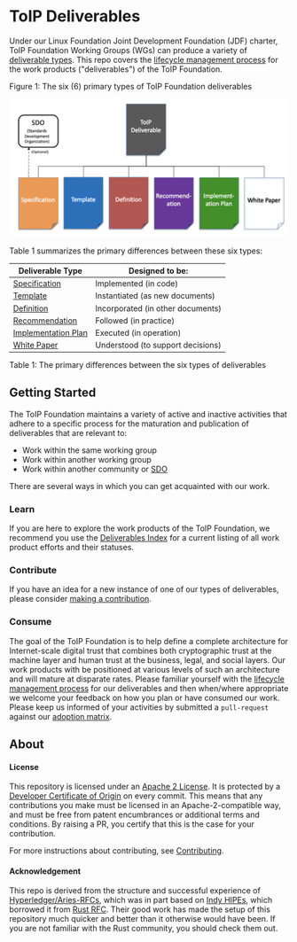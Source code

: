 # ToIP Deliverables

Under our Linux Foundation Joint Development Foundation (JDF) charter, ToIP Foundation Working Groups (WGs) can produce a variety of [deliverable types](./_process/work_products.md). This repo covers the [lifecycle management process](./_process/lifecycle_management.md) for the work products ("deliverables") of the ToIP Foundation.

Figure 1: The six (6) primary types of ToIP Foundation deliverables

![deliverables](./_images/toip-deliverables.png)

Table 1 summarizes the primary differences between these six types:

| Deliverable Type | Designed to be:|
| --- | --- |
| [Specification](./specs) | Implemented (in code)|
| [Template](./templates)  | Instantiated (as new documents) |
| [Definition](./definitions)  | Incorporated (in other documents) |
| [Recommendation](./recommendations)  | Followed (in practice) |
| [Implementation Plan](./plans)  | Executed (in operation) |
| [White Paper](./white-papers)  | Understood (to support decisions) |

Table 1: The primary differences between the six types of deliverables

## Getting Started
The ToIP Foundation maintains a variety of active and inactive activities that adhere to a specific process for the maturation and publication of deliverables that are relevant to:

* Work within the same working group
* Work within another working group
* Work within another community or [SDO](https://en.wikipedia.org/wiki/Standards_organization#Standards_developing_organizations_(SDOs))

There are several ways in which you can get acquainted with our work.

### Learn
If you are here to explore the work products of the ToIP Foundation, we recommend you use the [Deliverables Index](index.md) for a current listing of all work product efforts and their statuses.

### Contribute
If you have an idea for a new instance of one of our types of deliverables, please consider [making a contribution](./_process/contributing.md).

### Consume
The goal of the ToIP Foundation is to help define a complete architecture for Internet-scale digital trust that combines both cryptographic trust at the machine layer and human trust at the business, legal, and social layers. Our work products with be positioned at various levels of such an architecture and will mature at disparate rates. Please familiar yourself with the [lifecycle management process](./_process/lifecycle_management.md) for our deliverables and then when/where appropriate we welcome your feedback on how you plan or have consumed our work. Please keep us informed of your activities by submitted a `pull-request` against our [adoption matrix](adoption.md).

## About

#### License

This repository is licensed under an [Apache 2 License](LICENSE). It is protected
by a [Developer Certificate of Origin](https://developercertificate.org/) on every commit.
This means that any contributions you make must be licensed in an Apache-2-compatible
way, and must be free from patent encumbrances or additional terms and conditions. By
raising a PR, you certify that this is the case for your contribution.

For more instructions about contributing, see [Contributing](contributing.md).

#### Acknowledgement

This repo is derived from the structure and successful experience of [Hyperledger/Aries-RFCs](https://github.com/hyperledger/aries-rfcs), which was in part based on [Indy HIPEs](
https://github.com/hyperledger/indy-hipe), which borrowed it from [Rust RFC](https://github.com/rust-lang/rfcs).
Their good work has made the setup of this repository much quicker and better than it otherwise would have been.
If you are not familiar with the Rust community, you should check them out.
